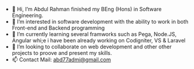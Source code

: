 - 👋 Hi, I’m Abdul Rahman finished my BEng (Hons) in Software Engineering.
- 👀 I’m interested in software development with the ability to work in both Front-end and Backend programming  
- 🌱 I’m currently learning several framworks such as Pega, Node.JS, Angular whi;e i have been already working on Codigniter, VS & Laravel
- 💞️ I’m looking to collaborate on web development and other other projects to proove and present my skills.
- 📫 Contact Mail: abd77admi@gmail.com
